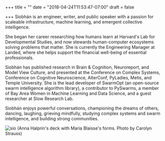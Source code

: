 +++
title = ""
date = "2018-04-24T11:53:47-07:00"
draft = false

+++
Siobhán is an engineer, writer, and public speaker with a passion for 
scaleable infrastructure, machine learning, and emergent collective intelligence.

She began her career researching how humans learn at Harvard's Lab for
Developmental Studies, and now stewards human-computer ecosystems 
solving problems that matter. She is currently the Engineering Manager at Landed, 
where she helps support the financial well-being of essential professionals.

Siobhán has published research in Brain & Cognition, Neuroreport, and
Model View Culture, and presented at the Conference on Complex Systems,
Conference on Cognitive Neuroscience, AlterConf, PyLadies, Metis, and
Temple University. She is the lead developer of SwarmOpt (an open-source swarm 
intelligence algorithm library), a contributor to PySwarms, a member of Bay Area 
Women in Machine Learning and Data Science, and a guest researcher at Slow Research Lab.

Siobhán enjoys powerful conversations, championing the dreams of others, dancing,
laughing, grieving mindfully, studying complex systems and swarm intelligence, 
and building strong communities.

![sio](skc_blaisse.jpg)
(Anna Halprin's deck with Maria Blaisse's forms. Photo by Carolyn Strauss)

